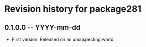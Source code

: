 # Revision history for package281

## 0.1.0.0 -- YYYY-mm-dd

* First version. Released on an unsuspecting world.
